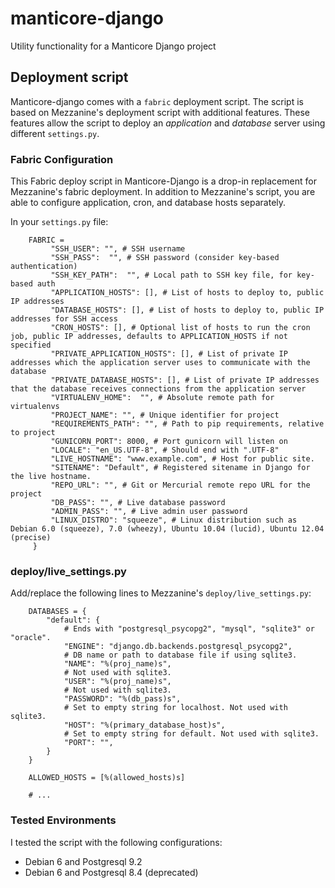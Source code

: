 manticore-django
================

Utility functionality for a Manticore Django project

Deployment script
-----------------
Manticore-django comes with a `fabric` deployment script. The script is based on Mezzanine's deployment script with additional features.
These features allow the script to deploy an *application* and *database* server using different `settings.py`.

### Fabric Configuration

This Fabric deploy script in Manticore-Django is a drop-in replacement for Mezzanine's fabric deployment.
In addition to Mezzanine's script, you are able to configure application, cron, and database hosts separately.

In your `settings.py` file:

        FABRIC = 
             "SSH_USER": "", # SSH username
             "SSH_PASS":  "", # SSH password (consider key-based authentication)
             "SSH_KEY_PATH":  "", # Local path to SSH key file, for key-based auth
             "APPLICATION_HOSTS": [], # List of hosts to deploy to, public IP addresses
             "DATABASE_HOSTS": [], # List of hosts to deploy to, public IP addresses for SSH access
             "CRON_HOSTS": [], # Optional list of hosts to run the cron job, public IP addresses, defaults to APPLICATION_HOSTS if not specified
             "PRIVATE_APPLICATION_HOSTS": [], # List of private IP addresses which the application server uses to communicate with the database
             "PRIVATE_DATABASE_HOSTS": [], # List of private IP addresses that the database receives connections from the application server
             "VIRTUALENV_HOME":  "", # Absolute remote path for virtualenvs
             "PROJECT_NAME": "", # Unique identifier for project
             "REQUIREMENTS_PATH": "", # Path to pip requirements, relative to project
             "GUNICORN_PORT": 8000, # Port gunicorn will listen on
             "LOCALE": "en_US.UTF-8", # Should end with ".UTF-8"
             "LIVE_HOSTNAME": "www.example.com", # Host for public site.
             "SITENAME": "Default", # Registered sitename in Django for the live hostname.
             "REPO_URL": "", # Git or Mercurial remote repo URL for the project
             "DB_PASS": "", # Live database password
             "ADMIN_PASS": "", # Live admin user password
             "LINUX_DISTRO": "squeeze", # Linux distribution such as Debian 6.0 (squeeze), 7.0 (wheezy), Ubuntu 10.04 (lucid), Ubuntu 12.04 (precise)
         }

### deploy/live_settings.py

Add/replace the following lines to Mezzanine's `deploy/live_settings.py`:

        DATABASES = {
            "default": {
                # Ends with "postgresql_psycopg2", "mysql", "sqlite3" or "oracle".
                "ENGINE": "django.db.backends.postgresql_psycopg2",
                # DB name or path to database file if using sqlite3.
                "NAME": "%(proj_name)s",
                # Not used with sqlite3.
                "USER": "%(proj_name)s",
                # Not used with sqlite3.
                "PASSWORD": "%(db_pass)s",
                # Set to empty string for localhost. Not used with sqlite3.
                "HOST": "%(primary_database_host)s",
                # Set to empty string for default. Not used with sqlite3.
                "PORT": "",
            }
        }

        ALLOWED_HOSTS = [%(allowed_hosts)s]

        # ...



### Tested Environments

I tested the script with the following configurations:

* Debian 6 and Postgresql 9.2
* Debian 6 and Postgresql 8.4 (deprecated)
